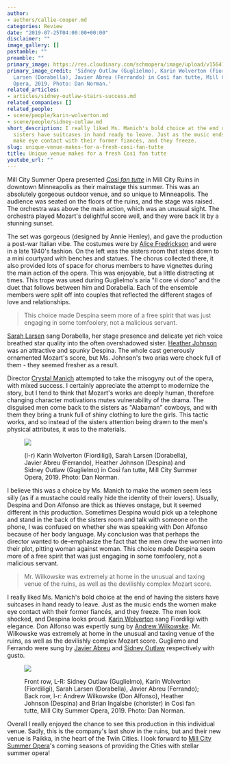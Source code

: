 ```yaml
---
author:
- authors/callie-cooper.md
categories: Review
date: "2019-07-25T04:00:00+00:00"
disclaimer: ""
image_gallery: []
postamble: ""
preamble: ""
primary_image: https://res.cloudinary.com/schmopera/image/upload/v1564102083/media/2019/07/sqDN3_7639.jpg
primary_image_credit: 'Sidney Outlaw (Guglielmo), Karin Wolverton (Fiordiligi), Sarah
  Larsen (Dorabella), Javier Abreu (Ferrando) in Così fan tutte, Mill City Summer
  Opera, 2019. Photo: Dan Norman.'
related_articles:
- articles/sidney-outlaw-stairs-success.md
related_companies: []
related_people:
- scene/people/karin-wolverton.md
- scene/people/sidney-outlaw.md
short_description: I really liked Ms. Manich's bold choice at the end of having the
  sisters have suitcases in hand ready to leave. Just as the music ends the women
  make eye contact with their former fiancés, and they freeze.
slug: unique-venue-makes-for-a-fresh-cosi-fan-tutte
title: Unique venue makes for a fresh Così fan tutte
youtube_url: ""
---
```

Mill City Summer Opera presented [_Così fan tutte_](https://millcitysummeropera.org/season/2019-season) in Mill City Ruins in downtown Minneapolis as their mainstage this summer. This was an absolutely gorgeous outdoor venue, and so unique to Minneapolis. The audience was seated on the floors of the ruins, and the stage was raised. The orchestra was above the main action, which was an unusual sight. The orchestra played Mozart's delightful score well, and they were back lit by a stunning sunset. 

The set was gorgeous (designed by Annie Henley), and gave the production a post-war Italian vibe. The costumes were by [Alice Fredrickson](http://alicelouisedesign.com/about/) and were in a late 1940's fashion. On the left was the sisters room that steps down to a mini courtyard with benches and statues. The chorus collected there, it also provided lots of space for chorus members to have vignettes during the main action of the opera. This was enjoyable, but a little distracting at times. This trope was used during Guglielmo's aria "Il core vi dono" and the duet that follows between him and Dorabella. Each of the ensemble members were split off into couples that reflected the different stages of love and relationships.

>This choice made Despina seem more of a free spirit that was just engaging in some tomfoolery, not a malicious servant. 

[Sarah Larsen](https://www.sarahlarsenmezzo.com/) sang Dorabella, her stage presence and delicate yet rich voice breathed star quality into the often overshadowed sister. [Heather Johnson](https://heatherjohnsonmezzo.com) was an attractive and spunky Despina. The whole cast generously ornamented Mozart's score, but Ms. Johnson's two arias were chock full of them - they seemed fresher as a result. 

Director [Crystal Manich](https://www.crystalmanich.com/) attempted to take the misogyny out of the opera, with mixed success. I certainly appreciate the attempt to modernize the story, but I tend to think that Mozart's works are deeply human, therefore changing character motivations mutes vulnerability of the drama. The disguised men come back to the sisters as "Alabaman" cowboys, and with them they bring a trunk full of shiny clothing to lure the girls. This tactic works, and so instead of the sisters attention being drawn to the men's physical attributes, it was to the materials. 

<figure data-type="image">

![](https://res.cloudinary.com/schmopera/image/upload/v1564102392/media/2019/07/DN3_7946.jpg)

<figcaption>(l-r) Karin Wolverton (Fiordiligi), Sarah Larsen (Dorabella), Javier Abreu (Ferrando), Heather Johnson (Despina) and Sidney Outlaw (Guglielmo) in Così fan tutte, Mill City Summer Opera, 2019. Photo: Dan Norman.</figcaption>  
</figure>

I believe this was a choice by Ms. Manich to make the women seem less silly (as if a mustache could really hide the identity of their lovers). Usually, Despina and Don Alfonso are thick as thieves onstage, but it seemed different in this production. Sometimes Despina would pick up a telephone and stand in the back of the sisters room and talk with someone on the phone, I was confused on whether she was speaking with Don Alfonso because of her body language. My conclusion was that perhaps the director wanted to de-emphasize the fact that the men drew the women into their plot, pitting woman against woman. This choice made Despina seem more of a free spirit that was just engaging in some tomfoolery, not a malicious servant. 

>Mr. Wilkowske was extremely at home in the unusual and taxing venue of the ruins, as well as the devilishly complex Mozart score.

I really liked Ms. Manich's bold choice at the end of having the sisters have suitcases in hand ready to leave. Just as the music ends the women make eye contact with their former fiancés, and they freeze. The men look shocked, and Despina looks proud. [Karin Wolverton](http://karinwolverton.com/) sang Fiordiligi with elegance. Don Alfonso was expertly sung by [Andrew Wilkowske](https://www.andrewwilkowske.com/). Mr. Wilkowske was extremely at home in the unusual and taxing venue of the ruins, as well as the devilishly complex Mozart score. Gugliemo and Ferrando were sung by [Javier Abreu](http://www.javierabreu.com/) and [Sidney Outlaw](http://sidneyoutlaw.com/) respectively with gusto.

<figure data-type="image">

![](https://res.cloudinary.com/schmopera/image/upload/v1564102463/media/2019/07/DN4_9318.jpg)

<figcaption>Front row, L-R: Sidney Outlaw (Guglielmo), Karin Wolverton (Fiordiligi), Sarah Larsen (Dorabella), Javier Abreu (Ferrando); Back row, l-r: Andrew Wilkowske (Don Alfonso), Heather Johnson (Despina) and Brian Ingalsbe (chorister) in Così fan tutte, Mill City Summer Opera, 2019. Photo: Dan Norman.</figcaption>  
</figure>

Overall I really enjoyed the chance to see this production in this individual venue. Sadly, this is the company's last show in the ruins, but and their new venue is Paikka, in the heart of the Twin Cities. I look forward to [Mill City Summer Opera](https://millcitysummeropera.org/season/2019-season)'s coming seasons of providing the Cities with stellar summer opera!